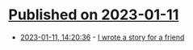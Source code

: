 # [Published on 2023-01-11](index.md)

* [2023-01-11, 14:20:36](https://lobste.rs/s/pkgrfr/i_wrote_story_for_friend) - [I wrote a story for a friend](https://theeggandtherock.substack.com/p/i-wrote-a-story-for-a-friend)

